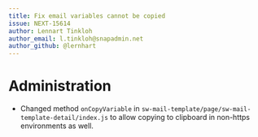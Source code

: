 ```yaml
---
title: Fix email variables cannot be copied
issue: NEXT-15614
author: Lennart Tinkloh
author_email: l.tinkloh@snapadmin.net 
author_github: @lernhart
---
```

# Administration
* Changed method `onCopyVariable` in `sw-mail-template/page/sw-mail-template-detail/index.js` to allow copying to clipboard in non-https environments as well.

